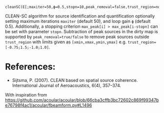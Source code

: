 ```
cleanSC(E[;maxiter=50,ϕ=0.5,stopn=10,peak_removal=false,trust_region=nothing])
```

CLEAN-SC algorithm for source identification and quantification optionally setting maximum iterations `maxiter` (default 50), and loop gain `ϕ` (default 0.5). Additionally, a stopping criterion `max_peak[i] > max_peak[i-stopn]` can be set with parameter `stopn`. Subtraction of peak sources in the dirty map is supported by `peak_removal=true/false` to remove peak sources outside `trust_region` with limits given as `[xmin,xmax,ymin,ymax]` e.g. `trust_region=[-0.75;1.5;-1.0;1.0]`.

# References:

-	Sijtsma, P. (2007). CLEAN based on spatial source coherence. International Journal of Aeroacoustics, 6(4), 357–374.

With inspiration from https://github.com/acoular/acoular/blob/66cba3cffb3bc72602c869f99347be76798f4ac1/acoular/fbeamform.py#L1496
